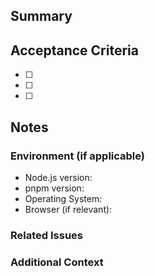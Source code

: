 ## Summary

<!-- Provide a clear and concise description of the issue, feature request, or bug report -->


## Acceptance Criteria

<!-- Define the specific conditions that must be met for this issue to be considered complete -->

- [ ] 
- [ ] 
- [ ] 

## Notes

<!-- Add any additional context, screenshots, error messages, or relevant information -->

### Environment (if applicable)
- Node.js version:
- pnpm version:
- Operating System:
- Browser (if relevant):

### Related Issues
<!-- Link any related issues or pull requests -->

### Additional Context
<!-- Add any other context, mockups, or examples that might be helpful -->
